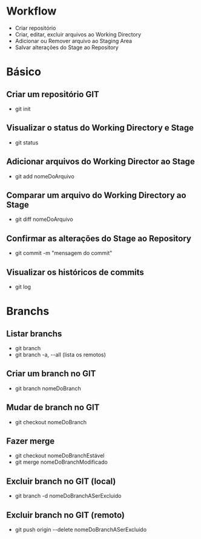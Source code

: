 # Workflow
- Criar repositório
- Criar, editar, excluir arquivos ao Working Directory
- Adicionar ou Remover arquivo ao Staging Area
- Salvar alterações do Stage ao Repository

# Básico

## Criar um repositório GIT
- git init

## Visualizar o status do Working Directory e Stage
- git status

## Adicionar arquivos do Working Director ao Stage
- git add nomeDoArquivo

## Comparar um arquivo do Working Directory ao Stage
- git diff nomeDoArquivo

## Confirmar as alterações do Stage ao Repository
- git commit -m "mensagem do commit"

## Visualizar os históricos de commits
- git log


# Branchs

## Listar branchs
- git branch
- git branch -a, --all (lista os remotos)

## Criar um branch no GIT
- git branch nomeDoBranch

## Mudar de branch no GIT
- git checkout nomeDoBranch

## Fazer merge
- git checkout nomeDoBranchEstável
- git merge nomeDoBranchModificado

## Excluir branch no GIT (local)
- git branch -d nomeDoBranchASerExcluido

## Excluir branch no GIT (remoto)
- git push origin --delete nomeDoBranchASerExcluido
